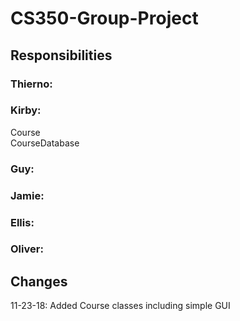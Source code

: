 # CS350-Group-Project

## Responsibilities
### Thierno:

### Kirby:
Course <br />
CourseDatabase <br />
### Guy:

### Jamie:

### Ellis:

### Oliver:


## Changes
11-23-18: Added Course classes including simple GUI <br />




